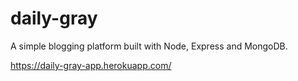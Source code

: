 # daily-gray
A simple blogging platform built with Node, Express and MongoDB.

https://daily-gray-app.herokuapp.com/
